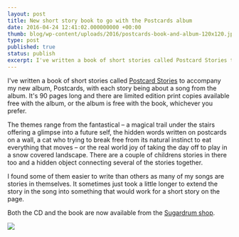 ```yaml
---
layout: post
title: New short story book to go with the Postcards album
date: 2016-04-24 12:41:02.000000000 +00:00
thumb: blog/wp-content/uploads/2016/postcards-book-and-album-120x120.jpg
type: post
published: true
status: publish
excerpt: I've written a book of short stories called Postcard Stories to accompany my new album, Postcards, with each story being about a song from the album. It's 90 pages long and there are limited edition print copies available free with the album, or the album is free with the book, whichever you prefer.
---
```

<p>I've written a book of short stories called <a href="//shop.sugardrum.com/album/postcards">Postcard Stories</a> to accompany my new album, Postcards, with each story being about a song from the album. It's 90 pages long and there are limited edition print copies available free with the album, or the album is free with the book, whichever you prefer.</p>

<p>The themes range from the fantastical – a magical trail under the stairs offering a glimpse into a future self, the hidden words written on postcards on a wall, a cat who trying to break free from its natural instinct to eat everything that moves – or the real world joy of taking the day off to play in a snow covered landscape. There are a couple of childrens stories in there too and a hidden object connecting several of the stories together.</p>

<p>I found some of them easier to write than others as many of my songs are stories in themselves. It sometimes just took a little longer to extend the story in the song into something that would work for a short story on the page.</p>

<p>Both the CD and the book are now available from the <a href="//shop.sugardrum.com/album/postcards">Sugardrum shop</a>.</p>

<a href="//files.sugardrum.com/blog/wp-content/uploads/2016/postcards-book-and-album.jpg" class="group fresco" data-fresco-group="blog_photos" data-fresco-group="shared_options"><img class="alignleft size-thumbnail" src="//files.sugardrum.com/blog/wp-content/uploads/2016/postcards-book-and-album-150x150.jpg" /></a>